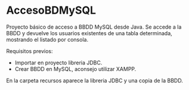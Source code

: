 # AccesoBDMySQL

Proyecto básico de acceso a BBDD MySQL desde Java. Se accede a la BBDD y devuelve los usuarios existentes de una tabla determinada, mostrando el listado por consola.

Requisitos previos:
- Importar en proyecto libreria JDBC.
- Crear BBDD en MySQL, aconsejo utilizar XAMPP.


En la carpeta recursos aparece la libreria JDBC y una copia de la BBDD.



